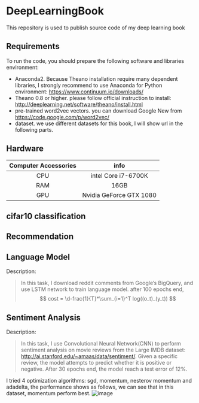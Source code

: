 # DeepLearningBook
This repository is used to publish source code of my deep learning book 

## Requirements
To run the code, you should prepare the following software and libraries environment:
 - Anaconda2. Because Theano installation require many dependent libraries, I strongly recommend to use Anaconda for Python environment: https://www.continuum.io/downloads/
 - Theano 0.8 or higher. please follow official instruction to install: http://deeplearning.net/software/theano/install.html
 - pre-trained word2vec vectors. you can download Google New from https://code.google.com/p/word2vec/
 - dataset. we use different datasets for this book, I will show url in the following parts. 
 
## Hardware
| Computer Accessories     | info|
|:--------:|:---------:|
|CPU|intel Core i7-6700K|
|RAM|16GB|
|GPU|Nvidia GeForce GTX 1080|

## cifar10 classification

## Recommendation

## Language Model
Description:
> In this task, I download reddit comments from Google’s BigQuery, and use LSTM network to train language model. after 100 epochs end,  
$$	cost = \d-frac{1}{T}*\sum_{i=1}^T log((o_t)_(y_t)) $$

## Sentiment Analysis
Description: 
> In this task, I use Convolutional Neural Network(CNN) to perform sentiment analysis on movie reviews from the Large IMDB dataset: http://ai.stanford.edu/~amaas/data/sentiment/. Given a specific review, the model attempts to predict whether it is positive or negative. After 30 epochs end, the model reach a test error of 12%. 

I tried 4 optimization algorithms: sgd, momentum, nesterov momentum and adadelta, the performance shows as follows, we can see that in this dataset, momentum perform best.
![image](https://github.com/innovation-cat/DeepLearningBook/raw/master/raw/performance.png)
